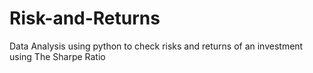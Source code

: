 # Risk-and-Returns
Data Analysis using python to check risks and returns of an investment using The Sharpe Ratio
